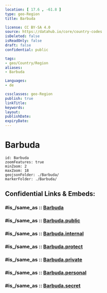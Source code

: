 ```yaml
---
location: [ 17.6 , -61.8 ] 
type: geo-Region
title: Barbuda

license: CC BY-SA 4.0
source: https://datahub.io/core/country-codes
isDeleted: false
isReadOnly: false
draft: false
confidential: public

tags:
- geo/Country/Region
aliases:
- Barbuda

Languages:
- de

cssclasses: geo-Region
publish: true
linkTitle: 
keywords: 
layout: 
publishDate: 
expiryDate: 
---
```


# Barbuda

```leaflet
id: Barbuda
zoomFeatures: true 
minZoom: 2 
maxZoom: 18
geojsonFolder: ./Barbuda/
markerFolder: ./Barbuda/
```


## Confidential Links & Embeds: 

### #is_/same_as :: [Barbuda](/_Standards/Earth/Continent/America~Caribbean/Antigua_and_Barbuda/Counties/Barbuda.md) 

### #is_/same_as :: [Barbuda.public](/_public/Earth/Continent/America~Caribbean/Antigua_and_Barbuda/Counties/Barbuda.public.md) 

### #is_/same_as :: [Barbuda.internal](/_internal/Earth/Continent/America~Caribbean/Antigua_and_Barbuda/Counties/Barbuda.internal.md) 

### #is_/same_as :: [Barbuda.protect](/_protect/Earth/Continent/America~Caribbean/Antigua_and_Barbuda/Counties/Barbuda.protect.md) 

### #is_/same_as :: [Barbuda.private](/_private/Earth/Continent/America~Caribbean/Antigua_and_Barbuda/Counties/Barbuda.private.md) 

### #is_/same_as :: [Barbuda.personal](/_personal/Earth/Continent/America~Caribbean/Antigua_and_Barbuda/Counties/Barbuda.personal.md) 

### #is_/same_as :: [Barbuda.secret](/_secret/Earth/Continent/America~Caribbean/Antigua_and_Barbuda/Counties/Barbuda.secret.md)

